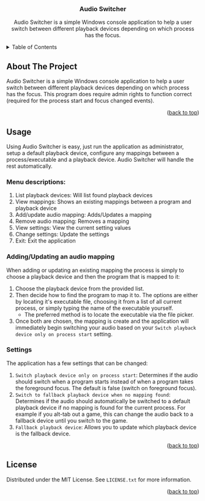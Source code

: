 ﻿<div id="top"></div>

<br />
<div align="center">
<h3 align="center">Audio Switcher</h3>

  <p align="center">
    Audio Switcher is a simple Windows console application to help a user switch between different playback devices depending on which process has the focus.
  </p>
</div>



<!-- TABLE OF CONTENTS -->
<details>
  <summary>Table of Contents</summary>
  <ol>
    <li>
      <a href="#about-the-project">About The Project</a>
    </li>
    </li>
    <li><a href="#usage">Usage</a></li>
  </ol>
</details>



<!-- ABOUT THE PROJECT -->
## About The Project

Audio Switcher is a simple Windows console application to help a user switch between different playback devices depending on which process has the focus. This program does require admin rights to function correct (required for the process start and focus changed events).

<p align="right">(<a href="#top">back to top</a>)</p>

<!-- USAGE EXAMPLES -->
## Usage

Using Audio Switcher is easy, just run the application as administrator, setup a default playback device, configure any mappings between a process/executable and a playback device. Audio Switcher will handle the rest automatically.

### Menu descriptions:

1. List playback devices:    Will list found playback devices
2. View mappings:            Shows an existing mappings between a program and playback device
3. Add/update audio mapping: Adds/Updates a mapping
4. Remove audio mapping:     Removes a mapping
5. View settings:            View the current setting values
6. Change settings:          Update the settings
7. Exit:                     Exit the application

### Adding/Updating an audio mapping

When adding or updating an existing mapping the process is simply to choose a playback device and then the program that is mapped to it:

1. Choose the playback device from the provided list.
2. Then decide how to find the program to map it to. The options are either by locating it's executable file, choosing it from a list of all current process, or simply typing the name of the executable yourself.
   * The preferred method is to locate the executable via the file picker.
3. Once both are chosen, the mapping is create and the application will immediately begin switching your audio based on your `Switch playback device only on process start` setting.

### Settings

The application has a few settings that can be changed:

1. `Switch playback device only on process start`: Determines if the audio should switch when a program starts instead of when a program takes the foreground focus. The default is false (switch on foreground focus).
2. `Switch to fallback playback device when no mapping found`: Determines if the audio should automatically be switched to a default playback device if no mapping is found for the current process. For example if you alt-tab out a game, this can change the audio back to a fallback device until you switch to the game.
3. `Fallback playback device`: Allows you to update which playback device is the fallback device.

<p align="right">(<a href="#top">back to top</a>)</p>


<!-- LICENSE -->
## License

Distributed under the MIT License. See `LICENSE.txt` for more information.

<p align="right">(<a href="#top">back to top</a>)</p>